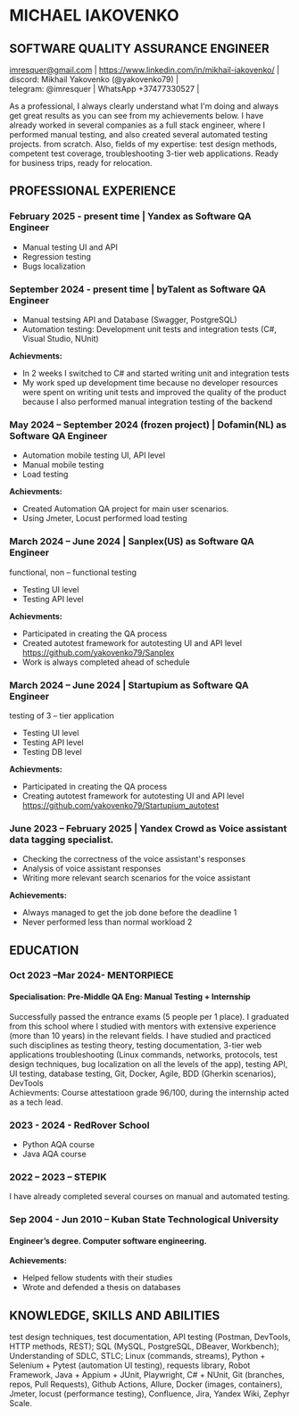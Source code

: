 # MICHAEL IAKOVENKO


## SOFTWARE QUALITY ASSURANCE ENGINEER
imresquer@gmail.com | https://www.linkedin.com/in/mikhail-iakovenko/ | discord: Mikhail Yakovenko (@yakovenko79) |  
telegram: @imresquer | WhatsApp +37477330527 |

As a professional, I always clearly understand what I'm doing and always get great results as you can see from my achievements below. I have already worked in several companies as a full stack engineer, where I performed manual testing, and also created several automated testing projects. from scratch. Also, fields of my expertise: test design methods, competent test coverage, troubleshooting 3-tier web applications. Ready for business trips, ready for relocation.

## PROFESSIONAL EXPERIENCE

### February 2025 - present time | Yandex as Software QA Engineer
* Manual testing UI and API
* Regression testing
* Bugs localization

### September 2024 - present time | byTalent as Software QA Engineer
* Manual testsing API and Database (Swagger, PostgreSQL)
* Automation testing: Development unit tests and integration tests (C#, Visual Studio, NUnit)

**Achievments:**
* In 2 weeks I switched to C# and started writing unit and integration tests
* My work sped up development time because no developer resources were spent on writing unit tests and improved the quality of the product because I also performed manual integration testing of the backend

### May 2024 – September 2024 (frozen project) | Dofamin(NL) as Software QA Engineer
*	Automation mobile testing UI, API level
*	Manual mobile testing 
*	Load testing

**Achievments:**
* Created Automation QA project for main user scenarios.
* Using Jmeter, Locust performed load testing

### March 2024 – June 2024 | Sanplex(US) as Software QA Engineer 
functional, non – functional testing
* Testing UI level
* Testing API level

**Achievments:**
* Participated in creating the QA process
* Created autotest framework for autotesting UI and API level https://github.com/yakovenko79/Sanplex
* Work is always completed ahead of schedule

### March 2024 – June 2024 | Startupium as Software QA Engineer  
testing of 3 – tier application
* Testing UI level
* Testing API level
* Testing DB level

**Achievments:** 
* Participated in creating the QA process
* Creating autotest framework for autotesting UI and API level https://github.com/yakovenko79/Startupium_autotest 

### June 2023 – February 2025 | Yandex Crowd as Voice assistant data tagging specialist.
* Checking the correctness of the voice assistant's responses
* Analysis of voice assistant responses
* Writing more relevant search scenarios for the voice assistant

**Achievements:** 
* Always managed to get the job done before the deadline 1
* Never performed less than normal workload 2


## EDUCATION
### Oct 2023 –Mar 2024- MENTORPIECE
#### Specialisation: Pre-Middle QA Eng: Manual Testing + Internship  
Successfully passed the entrance exams (5 people per 1 place). I graduated from this school where I studied with mentors with extensive experience (more than 10 years) in the relevant fields. I have studied and practiced such disciplines as testing theory, testing documentation, 3-tier web applications troubleshooting (Linux commands, networks, protocols, test design techniques, bug localization on all the levels of the app), testing API, UI testing, database testing, Git, Docker, Agile, BDD (Gherkin scenarios), DevTools  
Achievments: Course attestatioon grade 96/100, during the internship acted as a tech lead.

### 2023 - 2024 - RedRover School
* Python AQA course
* Java AQA course

### 2022 – 2023 – STEPIK 
  I have already completed several courses on manual and automated testing.

### Sep 2004 - Jun 2010 – Kuban State Technological University  
#### Engineer’s degree. Computer software engineering.
**Achievements:**
* Helped fellow students with their studies
* Wrote and defended a thesis on databases

## KNOWLEDGE, SKILLS AND ABILITIES
test design techniques, test documentation, API testing (Postman, DevTools, HTTP methods, REST); SQL (MySQL, PostgreSQL, DBeaver, Workbench); Understanding of SDLC, STLC; Linux (commands, streams), Python + Selenium + Pytest (automation UI testing), requests library, Robot Framework, Java + Appium + JUnit, Playwright, C# + NUnit, Git (branches, repos, Pull Requests), Github Actions, Allure, Docker (images, containers), Jmeter, locust (performance testing), Confluence, Jira, Yandex Wiki, Zephyr Scale.
